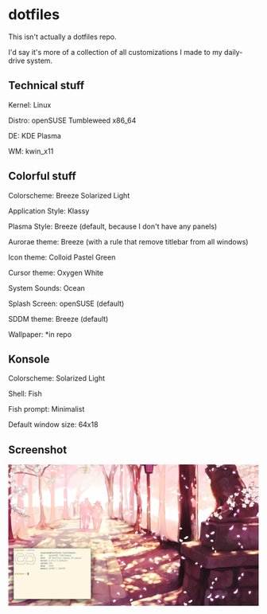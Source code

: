 # dotfiles

This isn't actually a dotfiles repo.

I'd say it's more of a collection of all customizations I made to my daily-drive system.


## Technical stuff

Kernel: Linux

Distro: openSUSE Tumbleweed x86_64

DE: KDE Plasma

WM: kwin_x11


## Colorful stuff

Colorscheme: Breeze Solarized Light

Application Style: Klassy

Plasma Style: Breeze (default, because I don't have any panels)

Aurorae theme: Breeze (with a rule that remove titlebar from all windows)

Icon theme: Colloid Pastel Green

Cursor theme: Oxygen White

System Sounds: Ocean

Splash Screen: openSUSE (default)

SDDM theme: Breeze (default)



Wallpaper: *in repo


## Konsole

Colorscheme: Solarized Light

Shell: Fish

Fish prompt: Minimalist

Default window size: 64x18

## Screenshot

![image](https://github.com/angieaaw/dotfiles/blob/main/Screenshot_20250315_104002.png)

